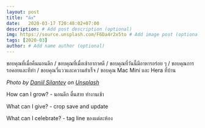 ```yaml
---
layout: post
title: "ดึก"
date:   2020-03-17 T20:48:02+07:00
description: # Add post description (optional)
img: https://source.unsplash.com/F6Da4r2x5to # Add image post (optional)
tags: [2020-03]
author: # Add name author (optional)
---
```

ขอบคุณที่เมื่อคืนนอนดึก / ขอบคุณที่เมื่อเช้าอากาศดี / ขอบคุณที่วันนี้มีอาหารอร่อย ๆ / ขอบคุณการรอคอยและทีท่า / ขอบคุณวี่แววและความสำเร็จ / ขอบคุณ Mac Mini และ Hera ที่บ้าน

*Photo by [Daniil Silantev](https://unsplash.com/@betagamma) on [Unsplash](https://unsplash.com)*

<i class="fa fa-child" style="color:plum"></i>

How can I grow? - นอนดึก ตื่นสาย ทำงานเช้า

What can I give? - crop save and update

What can I celebrate? - tag line ของแต่ละห้อง

